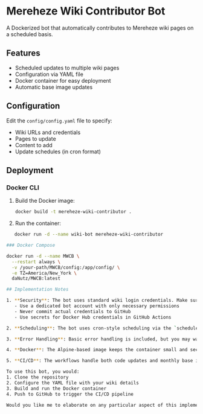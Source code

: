 # Mereheze Wiki Contributor Bot

A Dockerized bot that automatically contributes to Mereheze wiki pages on a scheduled basis.

## Features

- Scheduled updates to multiple wiki pages
- Configuration via YAML file
- Docker container for easy deployment
- Automatic base image updates

## Configuration

Edit the `config/config.yaml` file to specify:
- Wiki URLs and credentials
- Pages to update
- Content to add
- Update schedules (in cron format)

## Deployment

### Docker CLI

1. Build the Docker image:
   ```bash
   docker build -t mereheze-wiki-contributor .

2. Run the container:
```bash
   docker run -d --name wiki-bot mereheze-wiki-contributor

### Docker Compose

docker run -d --name MWCB \
  --restart always \
  -v /your-path/MWCB/config:/app/config/ \
  -e TZ=America/New_York \
  daNutz/MWCB:latest

## Implementation Notes

1. **Security**: The bot uses standard wiki login credentials. Make sure to:
   - Use a dedicated bot account with only necessary permissions
   - Never commit actual credentials to GitHub
   - Use secrets for Docker Hub credentials in GitHub Actions

2. **Scheduling**: The bot uses cron-style scheduling via the `schedule` library.

3. **Error Handling**: Basic error handling is included, but you may want to expand it for production use.

4. **Docker**: The Alpine-based image keeps the container small and secure.

5. **CI/CD**: The workflows handle both code updates and monthly base image refreshes.

To use this bot, you would:
1. Clone the repository
2. Configure the YAML file with your wiki details
3. Build and run the Docker container
4. Push to GitHub to trigger the CI/CD pipeline

Would you like me to elaborate on any particular aspect of this implementation?